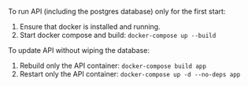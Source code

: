 To run API (including the postgres database) only for the first start:
1. Ensure that docker is installed and running.
2. Start docker compose and build: ```docker-compose up --build```

To update API without wiping the database:
1. Rebuild only the API container: ```docker-compose build app```
2. Restart only the API container: ```docker-compose up -d --no-deps app```